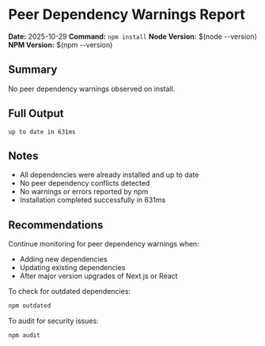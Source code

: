 # Peer Dependency Warnings Report

**Date:** 2025-10-29
**Command:** `npm install`
**Node Version:** $(node --version)
**NPM Version:** $(npm --version)

## Summary

No peer dependency warnings observed on install.

## Full Output

```
up to date in 631ms
```

## Notes

- All dependencies were already installed and up to date
- No peer dependency conflicts detected
- No warnings or errors reported by npm
- Installation completed successfully in 631ms

## Recommendations

Continue monitoring for peer dependency warnings when:
- Adding new dependencies
- Updating existing dependencies
- After major version upgrades of Next.js or React

To check for outdated dependencies:
```bash
npm outdated
```

To audit for security issues:
```bash
npm audit
```
